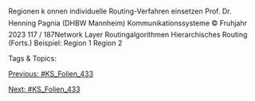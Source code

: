 Regionen k onnen individuelle Routing-Verfahren einsetzen
Prof. Dr. Henning Pagnia (DHBW Mannheim) Kommunikationssysteme © Fruhjahr 2023 117 / 187Network Layer Routingalgorithmen
Hierarchisches Routing (Forts.)
Beispiel:
Region 1 Region 2

   Tags & Topics:
   

[Previous: #KS_Folien_433](KS_Folien_433.md)

[Next: #KS_Folien_433](KS_Folien_433.md)